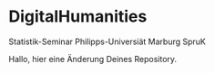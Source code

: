 # DigitalHumanities
Statistik-Seminar
Philipps-Universiät
Marburg 
SpruK

Hallo, hier eine Änderung Deines Repository.
